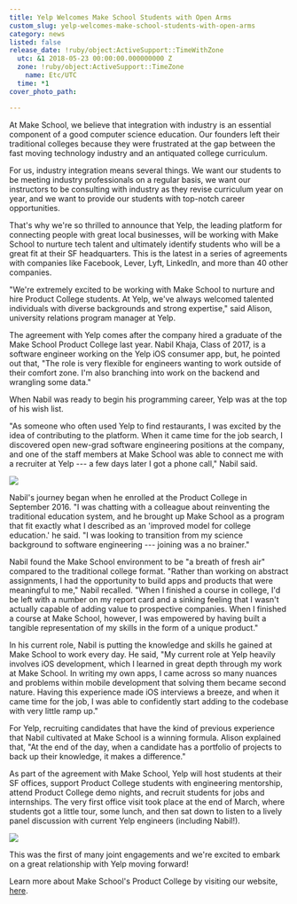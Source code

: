 ```yaml
---
title: Yelp Welcomes Make School Students with Open Arms
custom_slug: yelp-welcomes-make-school-students-with-open-arms
category: news
listed: false
release_date: !ruby/object:ActiveSupport::TimeWithZone
  utc: &1 2018-05-23 00:00:00.000000000 Z
  zone: !ruby/object:ActiveSupport::TimeZone
    name: Etc/UTC
  time: *1
cover_photo_path: 

---
```

At Make School, we believe that integration with industry is an essential component of a good computer science education. Our founders left their traditional colleges because they were frustrated at the gap between the fast moving technology industry and an antiquated college curriculum.

For us, industry integration means several things. We want our students to be meeting industry professionals on a regular basis, we want our instructors to be consulting with industry as they revise curriculum year on year, and we want to provide our students with top-notch career opportunities.

That's why we're so thrilled to announce that Yelp, the leading platform for connecting people with great local businesses, will be working with Make School to nurture tech talent and ultimately identify students who will be a great fit at their SF headquarters. This is the latest in a series of agreements with companies like Facebook, Lever, Lyft, LinkedIn, and more than 40 other companies.

"We're extremely excited to be working with Make School to nurture and hire Product College students. At Yelp, we've always welcomed talented individuals with diverse backgrounds and strong expertise," said Alison, university relations program manager at Yelp.

The agreement with Yelp comes after the company hired a graduate of the Make School Product College last year. Nabil Khaja, Class of 2017, is a software engineer working on the Yelp iOS consumer app, but, he pointed out that, "The role is very flexible for engineers wanting to work outside of their comfort zone. I'm also branching into work on the backend and wrangling some data."

When Nabil was ready to begin his programming career, Yelp was at the top of his wish list.

"As someone who often used Yelp to find restaurants, I was excited by the idea of contributing to the platform. When it came time for the job search, I discovered open new-grad software engineering positions at the company, and one of the staff members at Make School was able to connect me with a recruiter at Yelp --- a few days later I got a phone call," Nabil said.

![](https://lh3.googleusercontent.com/UbH4HKNT4dO5BZNlgKuR7Iq7dYOLrrTPF9v0fcQ5ipFHTs1w3e_h0DM6jEQCmHo1UyRHv0KxDzJ81GVHmHV0Tkq-9BjLc_hTFfqbyhhFU_FrwluRoUwTwrDdh95UBzGiyPIOA7cU)

Nabil's journey began when he enrolled at the Product College in September 2016. "I was chatting with a colleague about reinventing the traditional education system, and he brought up Make School as a program that fit exactly what I described as an 'improved model for college education.' he said. "I was looking to transition from my science background to software engineering --- joining was a no brainer."

Nabil found the Make School environment to be "a breath of fresh air" compared to the traditional college format. "Rather than working on abstract assignments, I had the opportunity to build apps and products that were meaningful to me," Nabil recalled. "When I finished a course in college, I'd be left with a number on my report card and a sinking feeling that I wasn't actually capable of adding value to prospective companies. When I finished a course at Make School, however, I was empowered by having built a tangible representation of my skills in the form of a unique product."

In his current role, Nabil is putting the knowledge and skills he gained at Make School to work every day. He said, "My current role at Yelp heavily involves iOS development, which I learned in great depth through my work at Make School. In writing my own apps, I came across so many nuances and problems within mobile development that solving them became second nature. Having this experience made iOS interviews a breeze, and when it came time for the job, I was able to confidently start adding to the codebase with very little ramp up."

For Yelp, recruiting candidates that have the kind of previous experience that Nabil cultivated at Make School is a winning formula. Alison explained that, "At the end of the day, when a candidate has a portfolio of projects to back up their knowledge, it makes a difference."

As part of the agreement with Make School, Yelp will host students at their SF offices, support Product College students with engineering mentorship, attend Product College demo nights, and recruit students for jobs and internships. The very first office visit took place at the end of March, where students got a little tour, some lunch, and then sat down to listen to a lively panel discussion with current Yelp engineers (including Nabil!).

![](https://lh6.googleusercontent.com/RUxcQbwxPISwIf35-xKM-gCE7obSQ2ynvAGB6EQSsNvBjh78lIkqPd-io7Ifylxmb84zEkWwJnoOKQ2J7_4LLr0PTXlzUnOlVeyA7UdT3Cvj3Ahj6tN1mczxWgqnJ0shAJjpy7vM)

This was the first of many joint engagements and we're excited to embark on a great relationship with Yelp moving forward!

Learn more about Make School's Product College by visiting our website, [here](https://www.makeschool.com/product-college?utm_source=blog&utm_medium=referral&utm_campaign=blog-yelp-partnership-announcement&utm_content=).
